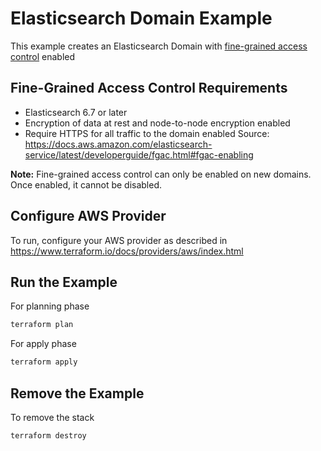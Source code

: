 # Elasticsearch Domain Example

This example creates an Elasticsearch Domain with [fine-grained access control](https://docs.aws.amazon.com/elasticsearch-service/latest/developerguide/fgac.html) enabled

## Fine-Grained Access Control Requirements

- Elasticsearch 6.7 or later
- Encryption of data at rest and node-to-node encryption enabled
- Require HTTPS for all traffic to the domain enabled
Source: https://docs.aws.amazon.com/elasticsearch-service/latest/developerguide/fgac.html#fgac-enabling

**Note:** Fine-grained access control can only be enabled on new domains. Once enabled, it cannot be disabled.

## Configure AWS Provider

To run, configure your AWS provider as described in https://www.terraform.io/docs/providers/aws/index.html

## Run the Example

For planning phase

```bash
terraform plan
```

For apply phase

```bash
terraform apply
```

## Remove the Example

To remove the stack

```bash
terraform destroy
```
